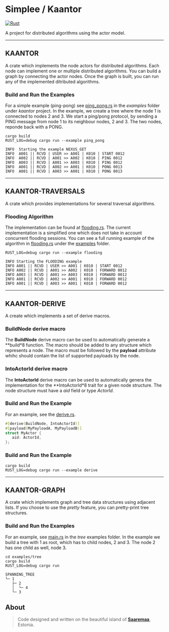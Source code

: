 # Simplee / Kaantor

[![Rust](https://github.com/veminovici/kaantor/actions/workflows/ci.yml/badge.svg?branch=main)](https://github.com/veminovici/kaantor/actions/workflows/ci.yml)

A project for distributed algorithms using the actor model.

---

## KAANTOR
A crate which implements the node actors for distributed algorithms. Each node can implement one or multiple
distributed algorithms. You can build a graph by connecting the actor nodes. Once the graph is built, you can run 
any of the implemented ditributed algorithms.  

### Build and Run the Examples
For a simple example (ping-pong) see [ping_pong.rs](./kaantor/examples/ping_pong.rs) in the *examples* folder under *kaantor* project. In the example, we create a tree where the node 1 is connected to nodes 2 and 3. We start a ping/pong protocol, by sending a PING message from node 1 to its neighbour nodes, 2 and 3. The two nodes, reponde back with a PONG.

```bsh
cargo build
RUST_LOG=debug cargo run --example ping_pong

INFO  Starting the example NEXUS_GET
INFO  A001 || RCVD | USER >> A001 | K010 | START 0012
INFO  A002 || RCVD | A001 >> A002 | K010 | PING 0012
INFO  A003 || RCVD | A001 >> A003 | K010 | PING 0012
INFO  A001 || RCVD | A002 >> A001 | K010 | PONG 0013
INFO  A001 || RCVD | A003 >> A001 | K010 | PONG 0013
```

---

## KAANTOR-TRAVERSALS
A crate which provides implementations for several traversal algorithms.

### Flooding Algorithm
The implementation can be found at [flooding.rs](./kaantor-traversals/src/flooding.rs). The current implementation is a simplified one which does not take in account concurrent flooding sessions. You can see a full running example of the algorithm in [flooding.rs](./kaantor-traversals/examples/flooding.rs) under the [examples](./kaantor-traversals/examples/) folder.

```bsh
RUST_LOG=debug cargo run --example flooding

INFO Starting the FLOODING example
INFO A001 || RCVD | USER >> A001 | K010 | START 0012
INFO A002 || RCVD | A001 >> A002 | K010 | FORWARD 0012
INFO A003 || RCVD | A001 >> A003 | K010 | FORWARD 0012
INFO A001 || RCVD | A002 >> A001 | K010 | FORWARD 0012
INFO A001 || RCVD | A003 >> A001 | K010 | FORWARD 0012
```

---

## KAANTOR-DERIVE
A create which implements a set of derive macros.

### BuildNode derive macro
The **BuildNode** derive macro can be used to automatically generate a **build*8 function. The macro should be
added to any structure which represents a node. The macro must be followed by the **payload** attribute whihc should contain the list of supported payloads by the node. 

### IntoActorId derive macro
The **IntoActorId** derive macro can be used to automatically genera the implementation for the **IntoActorId*8 trait for a given node structure. The node structure must have a *aid* field or type *ActorId*.

### Build and Run the Example
For an example, see the [derive.rs](./kaantor-derive/examples/derive.rs).

```rust
#[derive(BuildNode, IntoActorId)]
#[payload(MyPayloadA, MyPayloadB)]
struct MyActor {
   aid: ActorId,
};
```

### Build and Run the Example
```bsh
cargo build
RUST_LOG=debug cargo run --example derive
```

---

## KAANTOR-GRAPH
A crate which implements graph and tree data structures using adjacent lists. If you choose to use the *pretty* feature, you can pretty-print tree structures. 

### Build and Run the Examples
For an example, see [main.rs](./examples/tree/src/main.rs) in the *tree* examples folder. In the example we build a tree with 1 as root, which has to child nodes, 2 and 3. The node 2 has one child as well, node 3.

```bsh
cd examples/tree
cargo build
RUST_LOG=debug cargo run

SPANNING_TREE
└─ 1
   ├─ 2
   │  └─ 4
   └─ 3
```

## About

> Code designed and written on the beautiful island of [**Saaremaa**](https://goo.gl/maps/DmB9ewY2R3sPGFnTA), Estonia.